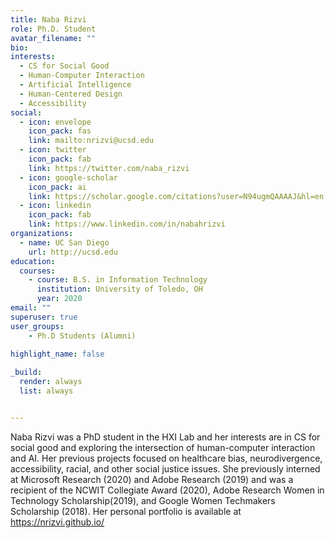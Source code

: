 ```yaml
---
title: Naba Rizvi
role: Ph.D. Student
avatar_filename: ""
bio: 
interests:
  - CS for Social Good
  - Human-Computer Interaction
  - Artificial Intelligence
  - Human-Centered Design
  - Accessibility
social:
  - icon: envelope
    icon_pack: fas
    link: mailto:nrizvi@ucsd.edu
  - icon: twitter
    icon_pack: fab
    link: https://twitter.com/naba_rizvi
  - icon: google-scholar
    icon_pack: ai
    link: https://scholar.google.com/citations?user=N94ugmQAAAAJ&hl=en
  - icon: linkedin
    icon_pack: fab
    link: https://www.linkedin.com/in/nabahrizvi
organizations:
  - name: UC San Diego
    url: http://ucsd.edu
education:
  courses:
    - course: B.S. in Information Technology
      institution: University of Toledo, OH
      year: 2020
email: ""
superuser: true
user_groups:
    - Ph.D Students (Alumni)
  
highlight_name: false

_build:
  render: always
  list: always


---
```

Naba Rizvi was a PhD student in the HXI Lab and her interests are in CS for social good and exploring the intersection of human-computer interaction and AI. Her previous projects focused on healthcare bias, neurodivergence, accessibility, racial, and other social justice issues. She previously interned at Microsoft Research (2020) and Adobe Research (2019) and was a recipient of the NCWIT Collegiate Award (2020), Adobe Research Women in Technology Scholarship(2019), and Google Women Techmakers Scholarship (2018). Her personal portfolio is available at https://nrizvi.github.io/
